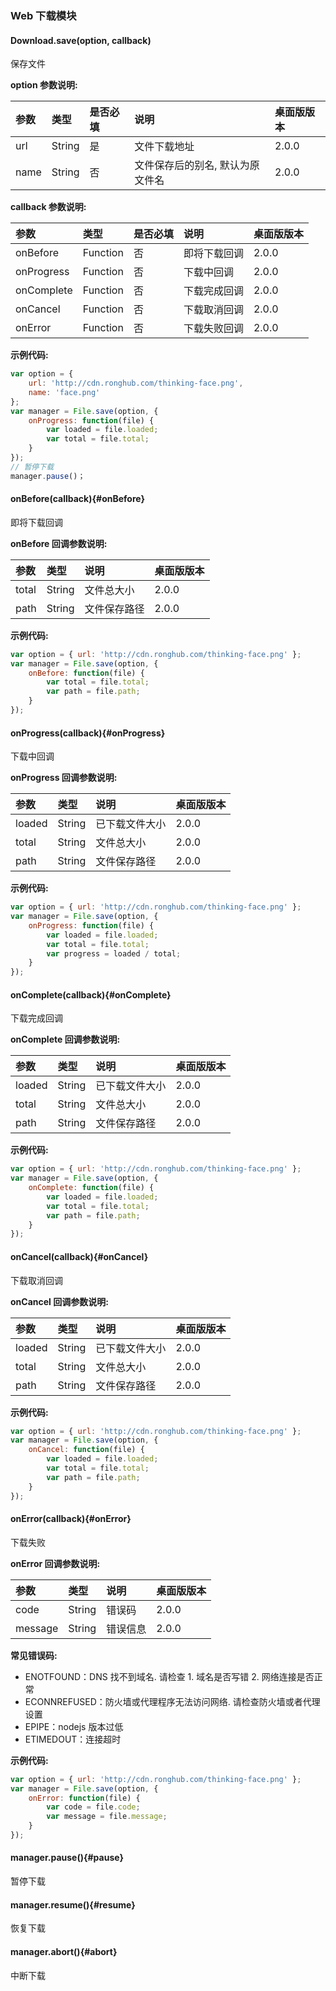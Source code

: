 ### Web 下载模块

#### Download.save(option, callback)

保存文件

**option 参数说明:**

| 参数       | 类型     | 是否必填 | 说明 | 桌面版版本 |
| :----- | :----- | :----- | :----- | :----- |
| url  | String | 是  | 文件下载地址  | 2.0.0 |
| name  | String | 否  | 文件保存后的别名, 默认为原文件名 | 2.0.0 |

**callback 参数说明:**

| 参数       | 类型     | 是否必填 | 说明 | 桌面版版本 |
| :----- | :----- | :----- | :----- | :----- |
| onBefore  | Function | 否  |  即将下载回调  | 2.0.0 |
| onProgress | Function | 否  |  下载中回调  | 2.0.0 |
| onComplete | Function | 否  |  下载完成回调  | 2.0.0 |
| onCancel | Function | 否  |  下载取消回调  | 2.0.0 |
| onError | Function | 否  |  下载失败回调  | 2.0.0 |

**示例代码:**

```js
var option = {
    url: 'http://cdn.ronghub.com/thinking-face.png',
    name: 'face.png'
};
var manager = File.save(option, {
    onProgress: function(file) {
        var loaded = file.loaded;
        var total = file.total;
    }
});
// 暂停下载
manager.pause()；
```

#### onBefore(callback){#onBefore}

即将下载回调

**onBefore 回调参数说明:**

| 参数       | 类型   | 说明 | 桌面版版本 |
| :----- | :----- | :----- | :----- |
| total  | String | 文件总大小  | 2.0.0 |
| path  | String | 文件保存路径 | 2.0.0 |

**示例代码:**

```js
var option = { url: 'http://cdn.ronghub.com/thinking-face.png' };
var manager = File.save(option, {
    onBefore: function(file) {
        var total = file.total;
        var path = file.path;
    }
});
```

#### onProgress(callback){#onProgress}

下载中回调

**onProgress 回调参数说明:**

| 参数       | 类型      | 说明 | 桌面版版本 |
| :----- | :----- | :----- | :----- |
| loaded  | String | 已下载文件大小  | 2.0.0 |
| total  | String |  文件总大小  | 2.0.0 |
| path  | String | 文件保存路径 | 2.0.0 |

**示例代码:**

```js
var option = { url: 'http://cdn.ronghub.com/thinking-face.png' };
var manager = File.save(option, {
    onProgress: function(file) {
        var loaded = file.loaded;
        var total = file.total;
        var progress = loaded / total;
    }
});
```

#### onComplete(callback){#onComplete}

下载完成回调

**onComplete 回调参数说明:**

| 参数       | 类型     | 说明 | 桌面版版本 |
| :----- | :----- | :----- | :----- |
| loaded  | String  | 已下载文件大小  | 2.0.0 |
| total  | String  | 文件总大小  | 2.0.0 |
| path  | String  | 文件保存路径 | 2.0.0 |

**示例代码:**

```js
var option = { url: 'http://cdn.ronghub.com/thinking-face.png' };
var manager = File.save(option, {
    onComplete: function(file) {
        var loaded = file.loaded;
        var total = file.total;
        var path = file.path;
    }
});
```

#### onCancel(callback){#onCancel}

下载取消回调

**onCancel 回调参数说明:**

| 参数       | 类型    | 说明 | 桌面版版本 |
| :----- | :----- | :----- | :----- |
| loaded  | String | 已下载文件大小  | 2.0.0 |
| total  | String |  文件总大小  | 2.0.0 |
| path  | String | 文件保存路径 | 2.0.0 |

**示例代码:**

```js
var option = { url: 'http://cdn.ronghub.com/thinking-face.png' };
var manager = File.save(option, {
    onCancel: function(file) {
        var loaded = file.loaded;
        var total = file.total;
        var path = file.path;
    }
});
```

#### onError(callback){#onError}

下载失败

**onError 回调参数说明:**

| 参数       | 类型    | 说明 | 桌面版版本 |
| :----- | :----- | :----- | :----- |
| code  | String | 错误码  | 2.0.0 |
| message  | String |  错误信息  | 2.0.0 |

**常见错误码:**
* ENOTFOUND：DNS 找不到域名. 请检查 1. 域名是否写错 2. 网络连接是否正常
* ECONNREFUSED：防火墙或代理程序无法访问网络. 请检查防火墙或者代理设置
* EPIPE：nodejs 版本过低
* ETIMEDOUT：连接超时

**示例代码:**

```js
var option = { url: 'http://cdn.ronghub.com/thinking-face.png' };
var manager = File.save(option, {
    onError: function(file) {
        var code = file.code;
        var message = file.message;
    }
});
```

#### manager.pause(){#pause}

暂停下载

#### manager.resume(){#resume}

恢复下载

#### manager.abort(){#abort}

中断下载